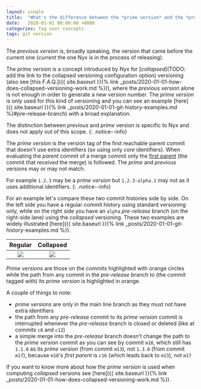 ```yaml
---
layout: single
title:  "What's the difference between the *prime version* and the *previous version*?"
date:   2020-01-01 00:00:00 +0000
categories: faq user concepts
tags: git version
---
```


The *previous version* is, broadly speaking, the version that came before the current one (*current* the one Nyx is in the process of releasing).

The *prime version* is a concept introduced by Nyx for [*collapsed*](TODO: add the link to the collapsed versioning configuration option) versioning (also see [this F.A.Q.]({{ site.baseurl }}{% link _posts/2020-01-01-how-does-collapsed-versioning-work.md %})), where the *previous version* alone is not enough in order to generate a new version number. The *prime version* is only used for this kind of versioning and you can see an example [here]({{ site.baseurl }}{% link _posts/2020-01-01-git-history-examples.md %}#pre-release-branch) with a broad explanation.

The distinction between *previous* and *prime* version is specific to Nyx and does not apply out of this scope.
{: .notice--info}

The *prime version* is the version tag of the first reachable parent commit that doesn't use extra identifiers (so using only *core* identifiers). When evaluating the *parent* commit of a merge commit only the [first parent](https://git-scm.com/docs/git-log#Documentation/git-log.txt---first-parent) (the commit that *received* the merge) is followed. The *prime* and *previous* versions may or may not match.

For example `1.2.3` may be a *prime version* but `1.2.3-alpha.1` may not as it uses additional identifiers.
{: .notice--info}

For an example let's compare these two commit histories side by side. On the left side you have a regular commit history using standard versioning only, while on the right side you have an `alpha` *pre-release* branch (on the right-side lane) using the *collapsed* versioning. These two examples are widely illustrated [here]({{ site.baseurl }}{% link _posts/2020-01-01-git-history-examples.md %}).

| Regular       |  Collapsed     |
|:-------------:|:--------------:|
| [![]({{site.baseurl}}/assets/git-history-regular-branch.svg)]({{site.baseurl}}/assets/git-history-regular-branch.svg) | [![]({{site.baseurl}}/assets/git-history-pre-release-branch.svg)]({{site.baseurl}}/assets/git-history-pre-release-branch.svg) |

*Prime versions* are those on the commits highlighted with orange circles while the path from any commit in the *pre-release* branch to (the commit tagged with) its *prime version* is highlighted in orange.

A couple of things to note:

* *prime versions* are only in the main line branch as they must not have extra identifiers
* the path from any *pre-release* commit to its *prime version* commit is interrupted whenever the *pre-release* branch is closed or deleted (like at commits `c8` and `c12`)
* a simple merge into the *pre-release* branch doesn't change the path to the *prime version* commit as you can see by commit `m18`, which still has `1.1.0` as its *prime version* (from commit `m13`), not `1.3.0` (from commit `m17`), because `m18`'s *first parent* is `c16` (which leads back to `m13`), not `m17`

If you want to know more about how the *prime version* is used when computing *collapsed* versions see [here]({{ site.baseurl }}{% link _posts/2020-01-01-how-does-collapsed-versioning-work.md %}).
